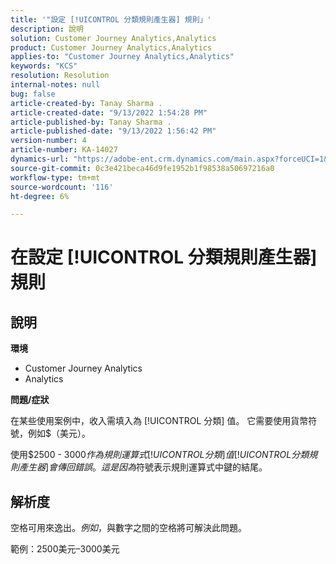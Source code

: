 ```yaml
---
title: '"設定 [!UICONTROL 分類規則產生器] 規則」'
description: 說明
solution: Customer Journey Analytics,Analytics
product: Customer Journey Analytics,Analytics
applies-to: "Customer Journey Analytics,Analytics"
keywords: "KCS"
resolution: Resolution
internal-notes: null
bug: false
article-created-by: Tanay Sharma .
article-created-date: "9/13/2022 1:54:28 PM"
article-published-by: Tanay Sharma .
article-published-date: "9/13/2022 1:56:42 PM"
version-number: 4
article-number: KA-14027
dynamics-url: "https://adobe-ent.crm.dynamics.com/main.aspx?forceUCI=1&pagetype=entityrecord&etn=knowledgearticle&id=789a4d90-6b33-ed11-9db1-002248086735"
source-git-commit: 0c3e421beca46d9fe1952b1f98538a50697216a0
workflow-type: tm+mt
source-wordcount: '116'
ht-degree: 6%

---
```


# 在設定 [!UICONTROL 分類規則產生器] 規則

## 說明


<b>環境</b>

- Customer Journey Analytics
- Analytics




<b>問題/症狀</b>

在某些使用案例中，收入需填入為 [!UICONTROL 分類] 值。 它需要使用貨幣符號，例如$（美元）。



使用$2500 - $3000作為規則運算式 [!UICONTROL 分類] 值 [!UICONTROL 分類規則產生器] 會傳回錯誤。 這是因為$符號表示規則運算式中鍵的結尾。


## 解析度


空格可用來逸出$。 例如，$與數字之間的空格將可解決此問題。

範例：2500美元–3000美元
